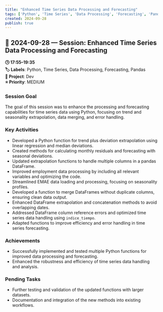 ```yaml
---
title: "Enhanced Time Series Data Processing and Forecasting"
tags: ['Python', 'Time Series', 'Data Processing', 'Forecasting', 'Pandas']
created: 2024-09-28
publish: true
---
```


## 📅 2024-09-28 — Session: Enhanced Time Series Data Processing and Forecasting

**🕒 17:55–19:35**  
**🏷️ Labels**: Python, Time Series, Data Processing, Forecasting, Pandas  
**📂 Project**: Dev  
**⭐ Priority**: MEDIUM  


### Session Goal
The goal of this session was to enhance the processing and forecasting capabilities for time series data using Python, focusing on trend and seasonality extrapolation, data merging, and error handling.

### Key Activities
- Developed a Python function for trend plus deviation extrapolation using linear regression and median deviations.
- Created methods for calculating monthly residuals and forecasting with seasonal deviations.
- Updated extrapolation functions to handle multiple columns in a pandas DataFrame.
- Improved employment data processing by including all relevant variables and optimizing the code.
- Streamlined EMAE data loading and processing, focusing on seasonality profiles.
- Developed a function to merge DataFrames without duplicate columns, ensuring clean data output.
- Enhanced DataFrame extrapolation and concatenation methods to avoid overlapping dates.
- Addressed DataFrame column reference errors and optimized time series data handling using `indice_tiempo`.
- Adapted functions to improve efficiency and error handling in time series forecasting.

### Achievements
- Successfully implemented and tested multiple Python functions for improved data processing and forecasting.
- Enhanced the robustness and efficiency of time series data handling and analysis.

### Pending Tasks
- Further testing and validation of the updated functions with larger datasets.
- Documentation and integration of the new methods into existing workflows.
